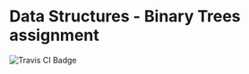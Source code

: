 # Data Structures - Binary Trees assignment

<img src="https://travis-ci.org/HIROSN/data-structures-binary-trees.svg" alt="Travis CI Badge"></img>
